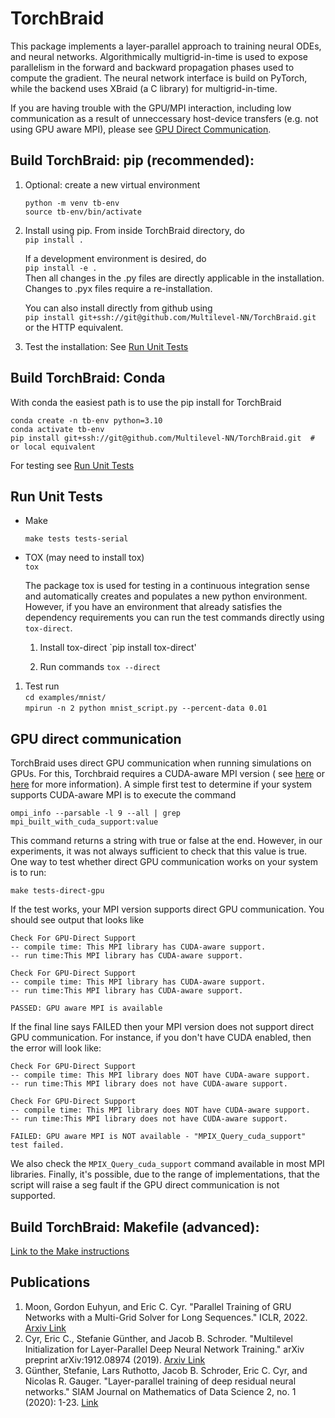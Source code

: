 # TorchBraid

This package implements a layer-parallel approach to training neural ODEs, and neural networks. 
Algorithmically multigrid-in-time is used to expose parallelism in the forward and backward
propagation phases used to compute the gradient. The neural network interface is build on
PyTorch, while the backend uses XBraid (a C library) for multigrid-in-time.

If you are having trouble with the GPU/MPI interaction, including low communication as a result
of unneccessary host-device transfers (e.g. not using GPU aware MPI), please 
see [GPU Direct Communication](#gpu-direct-communication).

## Build TorchBraid: pip (recommended):

1. Optional: create a new virtual environment

   `python -m venv tb-env`  
   `source tb-env/bin/activate`

1. Install using pip.  From inside TorchBraid directory, do  
  `pip install .`

    If a development environment is desired, do  
    `pip install -e .`  
    Then all changes in the .py files are directly applicable in the
    installation. Changes to .pyx files require a re-installation.

    You can also install directly from github using  
    `pip install git+ssh://git@github.com/Multilevel-NN/TorchBraid.git`  
    or the HTTP equivalent.

  1. Test the installation: See [Run Unit Tests](#run-unit-tests)

## Build TorchBraid: Conda
  
With conda the easiest path is to use the pip install for TorchBraid

```
conda create -n tb-env python=3.10
conda activate tb-env
pip install git+ssh://git@github.com/Multilevel-NN/TorchBraid.git  # or local equivalent 
```

For testing see [Run Unit Tests](#run-unit-tests)

## Run Unit Tests

  * Make

    `make tests tests-serial`

  * TOX (may need to install tox)  
  `tox`

    The package tox is used for testing in a continuous integration sense and automatically
    creates and populates a new python environment. However, if you have an environment that
    already satisfies the dependency requirements you can run the test commands directly
    using `tox-direct`. 

     1. Install tox-direct
       `pip install tox-direct'

     1. Run commands
       `tox --direct`

1. Test run  
 `cd examples/mnist/`  
 `mpirun -n 2 python mnist_script.py --percent-data 0.01`

## GPU direct communication

TorchBraid uses direct GPU communication when running simulations on GPUs. For this, Torchbraid requires a 
CUDA-aware MPI version ( see [here](https://developer.nvidia.com/blog/introduction-cuda-aware-mpi/)
or [here](https://www.open-mpi.org/faq/?category=runcuda) for more information). A simple first test to determine if 
your system supports CUDA-aware MPI is to execute the command

`ompi_info --parsable -l 9 --all | grep mpi_built_with_cuda_support:value`

This command returns a string with true or false at the end. However, in our experiments, it was not always sufficient 
to check that this value is true. One way to test whether direct GPU communication works on your system is to run:

`make tests-direct-gpu`

If the test works, your MPI version supports direct GPU communication. You should see output that looks like

```
Check For GPU-Direct Support
-- compile time: This MPI library has CUDA-aware support.
-- run time:This MPI library has CUDA-aware support.

Check For GPU-Direct Support
-- compile time: This MPI library has CUDA-aware support.
-- run time:This MPI library has CUDA-aware support.

PASSED: GPU aware MPI is available
```

If the final line says FAILED then your MPI version does not support direct GPU communication.
For instance, if you don't have CUDA enabled, then the error will look like:

```
Check For GPU-Direct Support
-- compile time: This MPI library does NOT have CUDA-aware support.
-- run time:This MPI library does not have CUDA-aware support.

Check For GPU-Direct Support
-- compile time: This MPI library does NOT have CUDA-aware support.
-- run time:This MPI library does not have CUDA-aware support.

FAILED: GPU aware MPI is NOT available - "MPIX_Query_cuda_support" test failed.
```

We also check the `MPIX_Query_cuda_support` command available in most MPI libraries. Finally, it's 
possible, due to the range of implementations, that the script will raise a seg fault
if the GPU direct communication is not supported.

## Build TorchBraid: Makefile (advanced):

[Link to the Make instructions](MAKEINSTRUCTIONS.md)

## Publications

1. Moon, Gordon Euhyun, and Eric C. Cyr. "Parallel Training of GRU Networks with a Multi-Grid Solver for Long Sequences." ICLR, 2022. [Arxiv Link](https://arxiv.org/abs/2203.04738)
1. Cyr, Eric C., Stefanie Günther, and Jacob B. Schroder. "Multilevel Initialization for Layer-Parallel Deep Neural Network Training." arXiv preprint arXiv:1912.08974 (2019). [Arxiv Link](https://arxiv.org/pdf/1912.08974)
1.  Günther, Stefanie, Lars Ruthotto, Jacob B. Schroder, Eric C. Cyr, and Nicolas R. Gauger. "Layer-parallel training of deep residual neural networks." SIAM Journal on Mathematics of Data Science 2, no. 1 (2020): 1-23. [Link](https://epubs.siam.org/doi/pdf/10.1137/19M1247620)
